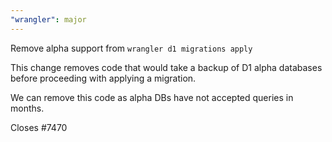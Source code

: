 ```yaml
---
"wrangler": major
---
```


Remove alpha support from `wrangler d1 migrations apply`

This change removes code that would take a backup of D1 alpha databases before proceeding with applying a migration.

We can remove this code as alpha DBs have not accepted queries in months.

Closes #7470
